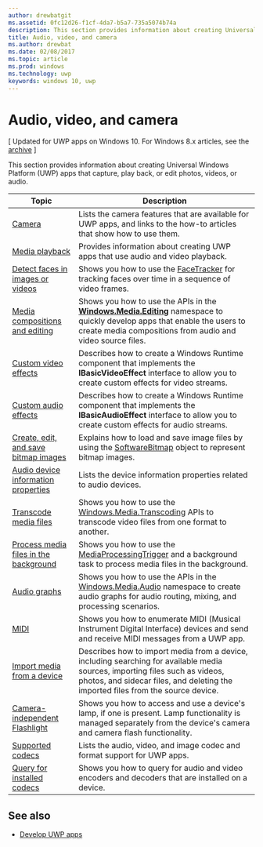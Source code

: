 ```yaml
---
author: drewbatgit
ms.assetid: 0fc12d26-f1cf-4da7-b5a7-735a5074b74a
description: This section provides information about creating Universal Windows Platform (UWP) apps that capture, play back, or edit photos, videos, or audio.
title: Audio, video, and camera
ms.author: drewbat
ms.date: 02/08/2017
ms.topic: article
ms.prod: windows
ms.technology: uwp
keywords: windows 10, uwp
---
```


# Audio, video, and camera

\[ Updated for UWP apps on Windows 10. For Windows 8.x articles, see the [archive](http://go.microsoft.com/fwlink/p/?linkid=619132) \]

This section provides information about creating Universal Windows Platform (UWP) apps that capture, play back, or edit photos, videos, or audio.
 
| Topic                                                                                             | Description                                                                                                                                                                                                                                                                                    |
|---------------------------------------------------------------------------------------------------|------------------------------------------------------------------------------------------------------------------------------------------------------------------------------------------------------------------------------------------------------------------------------------------------|
| [Camera](camera.md) | Lists the camera features that are available for UWP apps, and links to the how-to articles that show how to use them. |
| [Media playback](media-playback.md) | Provides information about creating UWP apps that use audio and video playback. |
| [Detect faces in images or videos](detect-and-track-faces-in-an-image.md) | Shows you how to use the [FaceTracker](https://msdn.microsoft.com/library/windows/apps/dn974150) for tracking faces over time in a sequence of video frames. |
| [Media compositions and editing](media-compositions-and-editing.md) | Shows you how to use the APIs in the [**Windows.Media.Editing**](https://msdn.microsoft.com/library/windows/apps/dn640565) namespace to quickly develop apps that enable the users to create media compositions from audio and video source files. |
| [Custom video effects](custom-video-effects.md) | Describes how to create a Windows Runtime component that implements the **IBasicVideoEffect** interface to allow you to create custom effects for video streams. |
| [Custom audio effects](custom-audio-effects.md) | Describes how to create a Windows Runtime component that implements the **IBasicAudioEffect** interface to allow you to create custom effects for audio streams. |
| [Create, edit, and save bitmap images](imaging.md) | Explains how to load and save image files by using the [SoftwareBitmap](https://msdn.microsoft.com/library/windows/apps/dn887358) object to represent bitmap images.  |
| [Audio device information properties](audio-device-information-properties.md)  | Lists the device information properties related to audio devices. |
| [Transcode media files](transcode-media-files.md) | Shows you how to use the [Windows.Media.Transcoding](https://msdn.microsoft.com/library/windows/apps/br207105) APIs to transcode video files from one format to another. |
| [Process media files in the background](process-media-files-in-the-background.md) | Shows you how to use the [MediaProcessingTrigger](https://msdn.microsoft.com/library/windows/apps/dn806005) and a background task to process media files in the background. |
| [Audio graphs](audio-graphs.md) | Shows you how to use the APIs in the [Windows.Media.Audio](https://msdn.microsoft.com/library/windows/apps/dn914341) namespace to create audio graphs for audio routing, mixing, and processing scenarios. |
| [MIDI](midi.md) | Shows you how to enumerate MIDI (Musical Instrument Digital Interface) devices and send and receive MIDI messages from a UWP app. |
| [Import media from a device](import-media-from-a-device.md) | Describes how to import media from a device, including searching for available media sources, importing files such as videos, photos, and sidecar files, and deleting the imported files from the source device. |
| [Camera-independent Flashlight](camera-independent-flashlight.md) | Shows you how to access and use a device's lamp, if one is present. Lamp functionality is managed separately from the device's camera and camera flash functionality. |
| [Supported codecs](supported-codecs.md) | Lists the audio, video, and image codec and format support for UWP apps. |
| [Query for installed codecs](codec-query.md) | Shows you how to query for audio and video encoders and decoders that are installed on a device. |

## See also
- [Develop UWP apps](https://developer.microsoft.com/windows/develop)

 

 

 




